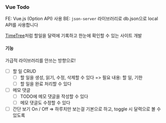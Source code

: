 ### Vue Todo

FE: Vue.js (Option API) 사용
BE: `json-server` 라이브러리로 db.json으로 local API를 사용합니다

[TimeTree](https://timetreeapp.com/intl/ko)처럼 할일을 달력에 기록하고 한눈에 확인할 수 있는 사이트 개발

#### 기능

가급적 라이브러리를 안쓰는 방향으로!

- [ ] 할 일 CRUD
  - [ ] 할 일을 생성, 읽기, 수정, 삭제할 수 있다
        => 필요 내용: 할 일, 기한
  - [ ] 할 일을 완료 처리할 수 있다
- [ ] 메모 댓글
  - [ ] TODO에 메모 댓글을 작성할 수 있다
  - [ ] 메모 댓글도 수정할 수 있다
- [ ] 간단 보기 On / Off
      => 하루치만 보는걸 기본으로 하고, toggle 시 달력으로 볼 수 있도록
